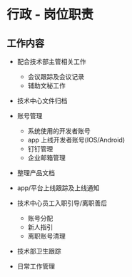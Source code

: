 # 行政 - 岗位职责

## 工作内容

-   配合技术部主管相关工作

    -   会议跟踪及会议记录
    -   辅助文秘工作

-   技术中心文件归档
-   账号管理

    -   系统使用的开发者账号
    -   app 上线开发者账号(IOS/Android)
    -   钉钉管理
    -   企业邮箱管理

-   整理产品文档
-   app/平台上线跟踪及上线通知
-   技术中心员工入职引导/离职善后

    -   账号分配
    -   新人指引
    -   离职账号清理

-   技术部卫生跟踪
-   日常工作管理
